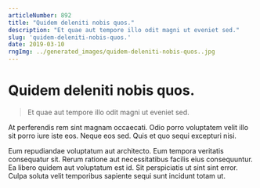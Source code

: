 ```yaml
---
articleNumber: 892
title: "Quidem deleniti nobis quos."
description: "Et quae aut tempore illo odit magni ut eveniet sed."
slug: 'quidem-deleniti-nobis-quos.'
date: 2019-03-10
rngImg: ../generated_images/quidem-deleniti-nobis-quos..jpg
---
```


# Quidem deleniti nobis quos.

> Et quae aut tempore illo odit magni ut eveniet sed.

At perferendis rem sint magnam occaecati. Odio porro voluptatem velit illo sit porro iure iste eos. Neque eos sed. Quis et quo sequi excepturi nisi.
 Eum repudiandae voluptatum aut architecto. Eum tempora veritatis consequatur sit. Rerum ratione aut necessitatibus facilis eius consequuntur. Ea libero quidem aut voluptatum est id. Sit perspiciatis ut sint sint error. Culpa soluta velit temporibus sapiente sequi sunt incidunt totam ut.
